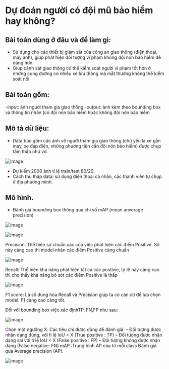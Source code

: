 # **Dự đoán người có đội mũ bảo hiểm hay không?**

## Bài toán dùng ở đâu và để làm gì:
- Sử dụng cho các thiết bị giám sát của công an giao thông (điện thoại, máy ảnh), giúp phát hiện đối tượng vi phạm không đội nón bảo hiểm dễ dàng hơn.
- Giup cảnh sát giao thông có thể kiểm soát người vi phạm tốt hơn ở những cung đường có nhiều xe lưu thông mà mắt thường không thể kiểm soát nổi 

## Bài toán gồm:
-input: ảnh người tham gia giao thông
-output: ảnh kèm theo bounding box và thông tin nhãn (có đội nón bảo hiểm hoặc không đội nón bảo hiểm

## Mô tả dữ liệu:
- Data bao gồm các ảnh về người tham gia giao thông (chủ yếu là xe gắn máy, xe đạp điện, những phương tiện cần đội nón bảo hiểm) được chụp tầm thấp như vd.

![image](https://user-images.githubusercontent.com/76487372/147796584-904b3e38-133a-4541-a63e-74dec872afe6.png)
 
- Dự kiếm 2000 ảnh tỉ lệ train/test 80/20.
- Cách thu thập data: sử dụng điện thoại cá nhân, các thành viên tự chụp ở địa phương mình.
## Mô hình.

- Đánh giá bounding box thông qua chỉ số mAP (mean anverage precision)
 
![image](https://user-images.githubusercontent.com/76487372/147796634-8585636b-07b0-4c67-adf3-733348eabcb4.png)

![image](https://user-images.githubusercontent.com/76487372/147796639-78ceaae1-d8b2-4740-a3e4-87ab1cea5d53.png)

 
Precision: Thể hiện sự chuẩn xác của việc phát hiện các điểm Positive. Số này càng cao thì model nhận các điểm Positive càng chuẩn
 
 ![image](https://user-images.githubusercontent.com/76487372/147796652-00b3510a-d4ea-4d9b-b390-d4fce1e7bb2f.png)

Recall:  Thể hiện khả năng phát hiện tất cả các postivie, tỷ lệ này càng cao thì cho thấy khả năng bỏ sót các điểm Positive là thấp

![image](https://user-images.githubusercontent.com/76487372/147796654-eea52198-f567-4a53-8193-4735c6a14657.png)

F1 score: Là số dung hòa Recall và Precision giúp ta có căn cứ để lựa chọn model. F1 càng cao càng tốt.

Đối với bounding box việc xác địnhTP, FN,FP như sau:
 
 ![image](https://user-images.githubusercontent.com/76487372/147796658-af4e7999-ee15-466a-af63-d967573898e0.png)

Chọn một ngưỡng X.
Các tiêu chí được dùng để đánh giá:
– Đối tượng được nhận dạng đúng, với tỉ lệ IoU > X (True positive : TP)
– Đối tượng được nhận dạng sai với tỉ lệ IoU < X (False positive : FP)
– Đối tượng không được nhận dạng (False negative: FN)
mAP :Trung bình AP của từ mỗi class
Đánh giá qua Average precision (AP).

![image](https://user-images.githubusercontent.com/76487372/147798473-e8291731-01d3-473e-9b10-8c9e42df196f.png)
